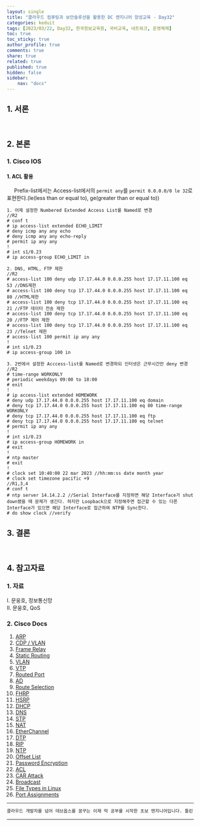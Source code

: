 ```yaml
---
layout: single
title: "클라우드 컴퓨팅과 보안솔루션을 활용한 DC 엔지니어 양성교육 - Day32"
categories: keduit
tags: [2023/03/22, Day32, 한국정보교육원, 국비교육, 네트워크, 운영체제]
toc: true
toc_sticky: true
author_profile: true
comments: true
share: true
related: true
published: true
hidden: false
sidebar: 
    nav: "docs"
---
```


## 1. 서론     

&nbsp;&nbsp;&nbsp;&nbsp;

## 2. 본론     

### 1. Cisco IOS   

#### 1. ACL 활용   

&nbsp;&nbsp;&nbsp;&nbsp; Prefix-list에서는 Access-list에서의 ```permit any```를 ```permit 0.0.0.0/0 le 32```로 표현한다.(le(less than or equal to), ge(greater than or equal to))   

```
1. 어제 설정한 Numbered Extended Access List를 Named로 변경
//R2
# conf t
# ip access-list extended ECHO_LIMIT
# deny icmp any any echo
# deny icmp any any echo-reply
# permit ip any any
!
# int s1/0.23
# ip access-group ECHO_LIMIT in

2. DNS, HTML, FTP 제한
//R2
# access-list 100 deny udp 17.17.44.0 0.0.0.255 host 17.17.11.100 eq 53 //DNS제한
# access-list 100 deny tcp 17.17.44.0 0.0.0.255 host 17.17.11.100 eq 80 //HTML제한
# access-list 100 deny tcp 17.17.44.0 0.0.0.255 host 17.17.11.100 eq 21 //FTP 데이터 전송 제한
# access-list 100 deny tcp 17.17.44.0 0.0.0.255 host 17.17.11.100 eq 20 //FTP 제어 제한
# access-list 100 deny tcp 17.17.44.0 0.0.0.255 host 17.17.11.100 eq 23 //Telnet 제한
# access-list 100 permit ip any any
!
# int s1/0.23 
# ip access-group 100 in

3. 2번에서 설정한 Acccess-list를 Named로 변경하되 인터넷은 근무시간만 deny 변경
//R2
# time-range WORKONLY
# periodic weekdays 09:00 to 18:00
# exit
!
# ip access-list extended HOMEWORK
# deny udp 17.17.44.0 0.0.0.255 host 17.17.11.100 eq domain
# deny tcp 17.17.44.0 0.0.0.255 host 17.17.11.100 eq 80 time-range WORKONLY
# deny tcp 17.17.44.0 0.0.0.255 host 17.17.11.100 eq ftp
# deny tcp 17.17.44.0 0.0.0.255 host 17.17.11.100 eq telnet
# permit ip any any
!
# int s1/0.23
# ip access-group HOMEWORK in
# exit
!
# ntp master
# exit
!
# clock set 10:40:00 22 mar 2023 //hh:mm:ss date month year
# clock set timezone pacific +9 
//R1,3,4
# conf t
# ntp server 14.14.2.2 //Serial Interface를 지정하면 해당 Interface가 shut down됐을 때 문제가 생긴다. 하지만 Loopback으로 지정해주면 접근할 수 있는 다른 Interface가 있으면 해당 Interface로 접근하여 NTP를 Sync한다.
# do show clock //verify
```





























## 3. 결론     

&nbsp;&nbsp;&nbsp;&nbsp;

## 4. 참고자료   

### 1. 자료

Ⅰ. 문웅호, 정보통신망   
Ⅱ. 문웅호, QoS   

### 2. Cisco Docs

1. [ARP](https://www.cisco.com/c/en/us/td/docs/ios-xml/ios/ipaddr_arp/configuration/15-s/arp-15-s-book/Configuring-Address-Resolution-Protocol.html)   
2. [CDP / VLAN](https://www.cisco.com/c/en/us/td/docs/ios-xml/ios/cdp/configuration/15-mt/cdp-15-mt-book/nm-cdp-discover.html)   
3. [Frame Relay](https://www.cisco.com/c/en/us/support/docs/wan/frame-relay/16563-12.html)   
4. [Static Routing](https://www.cisco.com/c/en/us/td/docs/switches/datacenter/nexus3000/sw/unicast/503_u1_2/nexus3000_unicast_config_gd_503_u1_2/l3_route.html)   
5. [VLAN](https://www.cisco.com/c/en/us/td/docs/switches/datacenter/sw/5_x/nx-os/layer2/configuration/guide/Cisco_Nexus_7000_Series_NX-OS_Layer_2_Switching_Configuration_Guide_Release_5-x_chapter4.html)   
6. [VTP](https://www.cisco.com/c/en/us/support/docs/lan-switching/vtp/10558-21.html)   
7. [Routed Port](https://www.ciscopress.com/articles/article.asp?p=2990405&seqNum=4)   
8. [AD](https://www.cisco.com/c/en/us/support/docs/ip/border-gateway-protocol-bgp/15986-admin-distance.html)   
9. [Route Selection](https://www.cisco.com/c/en/us/support/docs/ip/enhanced-interior-gateway-routing-protocol-eigrp/8651-21.html)   
10. [FHRP](https://www.cisco.com/c/en/us/td/docs/ios-xml/ios/ipapp_fhrp/configuration/xe-16/fhp-xe-16-book/fhp-hsrp-mgo.html)   
11. [HSRP](https://www.cisco.com/c/en/us/support/docs/ip/hot-standby-router-protocol-hsrp/9234-hsrpguidetoc.html)   
12. [DHCP](https://www.cisco.com/c/en/us/td/docs/ios-xml/ios/ipaddr_dhcp/configuration/15-sy/dhcp-15-sy-book/config-dhcp-server.html)   
13. [DNS](https://www.cisco.com/c/en/us/td/docs/ios-xml/ios/ipaddr_dns/configuration/15-mt/dns-15-mt-book/dns-config-dns.html)   
14. [STP](https://www.cisco.com/c/en/us/td/docs/ios-xml/ios/lanswitch/configuration/xe-16/lanswitch-xe-16-book/lsw-span-tree-prot.html)   
15. [NAT](https://www.cisco.com/c/en/us/td/docs/ios-xml/ios/ipaddr_nat/configuration/15-mt/nat-15-mt-book/iadnat-addr-consv.html)   
16. [EtherChannel](https://www.cisco.com/c/en/us/support/docs/lan-switching/etherchannel/98469-ios-etherchannel.html)   
17. [DTP](https://www.ciscopress.com/articles/article.asp?p=2181837&seqNum=8)   
18. [RIP](https://www.cisco.com/c/en/us/td/docs/ios-xml/ios/iproute_rip/configuration/15-mt/irr-15-mt-book/irr-cfg-info-prot.html)   
19. [NTP](https://www.cisco.com/c/en/us/td/docs/switches/lan/catalyst4000/8-2glx/configuration/guide/ntp.html)   
20. [Offset List](https://www.cisco.com/c/en/us/support/docs/ip/enhanced-interior-gateway-routing-protocol-eigrp/13673-14.html#modifycompositemetric)   
21. [Password Encryption](https://www.cisco.com/c/en/us/support/docs/security-vpn/remote-authentication-dial-user-service-radius/107614-64.html)    
22. [ACL](https://www.cisco.com/c/en/us/support/docs/security/ios-firewall/23602-confaccesslists.html)   
23. [CAR Attack](https://www.cisco.com/c/ko_kr/support/docs/ios-nx-os-software/ios-software-releases-122-mainline/12764-car-rate-limit-icmp.pdf)   
24. [Broadcast](https://www.practicalnetworking.net/stand-alone/local-broadcast-vs-directed-broadcast/)   
25. [File Types in Linux](https://linuxconfig.org/identifying-file-types-in-linux)   
26. [Port Assignments](https://www.cisco.com/en/US/docs/routers/access/800/850/software/configuration/guide/tcpports.html)   

---

```bash
클라우드 개발자를 넘어 데브옵스를 꿈꾸는 이제 막 공부를 시작한 초보 엔지니어입니다. 틀린 점이 있으면 친절하게 댓글 부탁드립니다. :)
```

---
